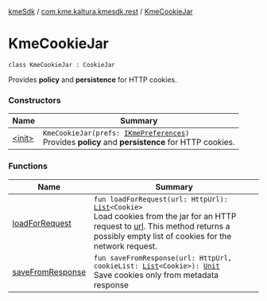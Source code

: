 [kmeSdk](../../index.md) / [com.kme.kaltura.kmesdk.rest](../index.md) / [KmeCookieJar](./index.md)

# KmeCookieJar

`class KmeCookieJar : CookieJar`

Provides **policy** and **persistence** for HTTP cookies.

### Constructors

| Name | Summary |
|---|---|
| [&lt;init&gt;](-init-.md) | `KmeCookieJar(prefs: `[`IKmePreferences`](../../com.kme.kaltura.kmesdk.prefs/-i-kme-preferences/index.md)`)`<br>Provides **policy** and **persistence** for HTTP cookies. |

### Functions

| Name | Summary |
|---|---|
| [loadForRequest](load-for-request.md) | `fun loadForRequest(url: HttpUrl): `[`List`](https://kotlinlang.org/api/latest/jvm/stdlib/kotlin.collections/-list/index.html)`<Cookie>`<br>Load cookies from the jar for an HTTP request to [url](load-for-request.md#com.kme.kaltura.kmesdk.rest.KmeCookieJar$loadForRequest(okhttp3.HttpUrl)/url). This method returns a possibly empty list of cookies for the network request. |
| [saveFromResponse](save-from-response.md) | `fun saveFromResponse(url: HttpUrl, cookieList: `[`List`](https://kotlinlang.org/api/latest/jvm/stdlib/kotlin.collections/-list/index.html)`<Cookie>): `[`Unit`](https://kotlinlang.org/api/latest/jvm/stdlib/kotlin/-unit/index.html)<br>Save cookies only from metadata response |
